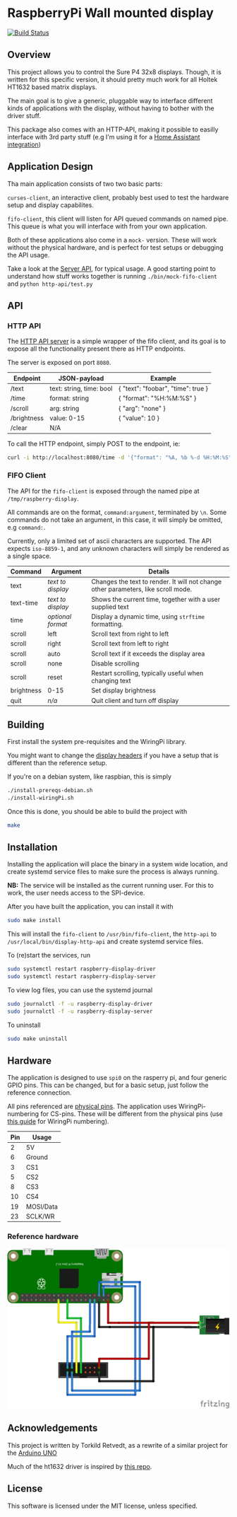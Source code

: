 RaspberryPi Wall mounted display
================================
[![Build Status](https://travis-ci.org/torkildr/raspberry-display.svg?branch=master)](https://travis-ci.org/torkildr/raspberry-display)

## Overview
This project allows you to control the Sure P4 32x8 displays. Though, it is written for this specific version, it should pretty much work for all Holtek HT1632 based matrix displays.
 
The main goal is to give a generic, pluggable way to interface different kinds of applications with the display, without having to bother with the driver stuff.

This package also comes with an HTTP-API, making it possible to easilly interface with 3rd party stuff (e.g I'm using it for a [Home Assistant integration](https://github.com/torkildr/appdaemon-conf/blob/master/apps/display.py))

## Application Design

Tha main application consists of two two basic parts:

`curses-client`, an interactive client, probably best used to test the hardware setup and display capabilites.

`fifo-client`, this client will listen for API queued commands on named pipe. This queue is what you will interface with from
your own application.

Both of these applications also come in a `mock-` version. These will work without the physical hardware, and is perfect
for test setups or debugging the API usage.

Take a look at the [Server API](http-api), for typical usage. A good starting point to understand how stuff
works together is running `./bin/mock-fifo-client` and `python http-api/test.py`

## API

### HTTP API

The [HTTP API server](http-api/server.py) is a simple wrapper of the fifo client, and its goal is to expose all the functionality present there as HTTP endpoints.

The server is exposed on port `8080`.

Endpoint    | JSON-payload                   | Example
------------|--------------------------------|-----------
/text       | text: string, time: bool       | { "text": "foobar", "time": true }
/time       | format: string                 | { "format": "%H:%M:%S" }
/scroll     | arg: string                    | { "arg": "none" }
/brightness | value: 0-15                    | { "value": 10 }
/clear      | N/A                            |

To call the HTTP endpoint, simply POST to the endpoint, ie:

```bash
curl -i http://localhost:8080/time -d '{"format": "%A, %b %-d %H:%M:%S"}'
```

### FIFO Client

The API for the `fifo-client` is exposed through the named pipe at `/tmp/raspberry-display`.

All commands are on the format, `command:argument`, terminated by `\n`. Some commands do not take an argument, in this case, it will simply
be omitted, e.g `command:`.

Currently, only a limited set of ascii characters are supported. The API expects `iso-8859-1`, and any unknown characters will simply be rendered as a single space.

Command     | Argument  | Details
------------|-----------|---------
text        | *text to display* | Changes the text to render. It will not change other parameters, like scroll mode.
text-time   | *text to display* | Shows the current time, together with a user supplied text
time        | *optional format* | Display a dynamic time, using `strftime` formatting.
scroll      | left  | Scroll text from right to left
scroll      | right | Scroll text from left to right
scroll      | auto  | Scroll text if it exceeds the display area
scroll      | none  | Disable scrolling
scroll      | reset | Restart scrolling, typically useful when changing text
brightness  | 0-15  | Set display brightness 
quit        | *n/a*  | Quit client and turn off display 

## Building
First install the system pre-requisites and the WiringPi library.

You might want to change the [display headers](src/ht1632.h) if you have a setup that is different than the reference setup.

If you're on a debian system, like raspbian, this is simply
```bash
./install-prereqs-debian.sh
./install-wiringPi.sh
```

Once this is done, you should be able to build the project with
```bash
make
```

## Installation

Installing the application will place the binary in a system wide location, and create systemd service files to make sure the process
is always running.

**NB:** The service will be installed as the current running user. For this to work, the user needs access to the SPI-device.

After you have built the application, you can install it with
```bash
sudo make install
```

This will install the `fifo-client` to `/usr/bin/fifo-client`, the `http-api` to `/usr/local/bin/display-http-api` and create systemd service files.

To (re)start the services, run
```bash
sudo systemctl restart raspberry-display-driver
sudo systemctl restart raspberry-display-server
```

To view log files, you can use the systemd journal
```bash
sudo journalctl -f -u raspberry-display-driver
sudo journalctl -f -u raspberry-display-server
```

To uninstall
```bash
sudo make uninstall
```

## Hardware

The application is designed to use `spi0` on the rasperry pi, and four generic GPIO pins. This can be changed, but for a basic
setup, just follow the reference connection.

All pins referenced are [physical pins](https://pinout.xyz/pinout#). The application uses WiringPi-numbering for CS-pins. These
will be different from the physical pins (use [this guide](https://pinout.xyz/pinout/wiringpi) for WiringPi numbering).

Pin | Usage
--- | -----
2   | 5V
6   | Ground
3   | CS1
5   | CS2
8   | CS3
10  | CS4
19  | MOSI/Data
23  | SCLK/WR

### Reference hardware
![Example Wiring](images/raspberry-wiring.png)

## Acknowledgements
This project is written by Torkild Retvedt, as a rewrite of a similar project for the [Arduino UNO](https://github.com/torkildr/display)

Much of the ht1632 driver is inspired by [this repo](https://github.com/DerBer/ht1632clib).

## License
This software is licensed under the MIT license, unless specified.

